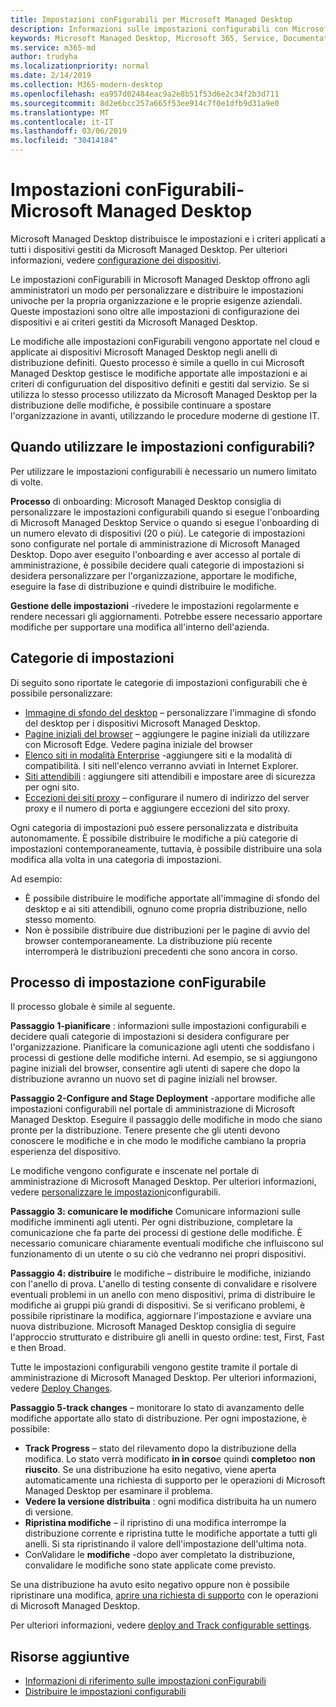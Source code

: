 ```yaml
---
title: Impostazioni conFigurabili per Microsoft Managed Desktop
description: Informazioni sulle impostazioni configurabili con Microsoft Managed Desktop
keywords: Microsoft Managed Desktop, Microsoft 365, Service, Documentation, Settings, impostazioni configurabili
ms.service: m365-md
author: trudyha
ms.localizationpriority: normal
ms.date: 2/14/2019
ms.collection: M365-modern-desktop
ms.openlocfilehash: ea957d02484eac9a2e8b51f53d6e2c34f2b3d711
ms.sourcegitcommit: 8d2e6bcc257a665f53ee914c7f0e1dfb9d31a9e0
ms.translationtype: MT
ms.contentlocale: it-IT
ms.lasthandoff: 03/06/2019
ms.locfileid: "30414184"
---
```

# <a name="configurable-settings---microsoft-managed-desktop"></a>Impostazioni conFigurabili-Microsoft Managed Desktop

Microsoft Managed Desktop distribuisce le impostazioni e i criteri applicati a tutti i dispositivi gestiti da Microsoft Managed Desktop. Per ulteriori informazioni, vedere [configurazione dei dispositivi](../service-description/device-policies.md).

Le impostazioni conFigurabili in Microsoft Managed Desktop offrono agli amministratori un modo per personalizzare e distribuire le impostazioni univoche per la propria organizzazione e le proprie esigenze aziendali. Queste impostazioni sono oltre alle impostazioni di configurazione dei dispositivi e ai criteri gestiti da Microsoft Managed Desktop.  

Le modifiche alle impostazioni conFigurabili vengono apportate nel cloud e applicate ai dispositivi Microsoft Managed Desktop negli anelli di distribuzione definiti. Questo processo è simile a quello in cui Microsoft Managed Desktop gestisce le modifiche apportate alle impostazioni e ai criteri di configuruation del dispositivo definiti e gestiti dal servizio. Se si utilizza lo stesso processo utilizzato da Microsoft Managed Desktop per la distribuzione delle modifiche, è possibile continuare a spostare l'organizzazione in avanti, utilizzando le procedure moderne di gestione IT.

## <a name="when-to-use-configurable-settings"></a>Quando utilizzare le impostazioni configurabili?

Per utilizzare le impostazioni configurabili è necessario un numero limitato di volte. 

**Processo** di onboarding: Microsoft Managed Desktop consiglia di personalizzare le impostazioni configurabili quando si esegue l'onboarding di Microsoft Managed Desktop Service o quando si esegue l'onboarding di un numero elevato di dispositivi (20 o più). Le categorie di impostazioni sono configurate nel portale di amministrazione di Microsoft Managed Desktop. Dopo aver eseguito l'onboarding e aver accesso al portale di amministrazione, è possibile decidere quali categorie di impostazioni si desidera personalizzare per l'organizzazione, apportare le modifiche, eseguire la fase di distribuzione e quindi distribuire le modifiche.

**Gestione delle impostazioni** -rivedere le impostazioni regolarmente e rendere necessari gli aggiornamenti. Potrebbe essere necessario apportare modifiche per supportare una modifica all'interno dell'azienda.   

## <a name="setting-categories"></a>Categorie di impostazioni

Di seguito sono riportate le categorie di impostazioni configurabili che è possibile personalizzare:
- [Immagine di sfondo del desktop](config-setting-ref.md#desktop-background-picture) – personalizzare l'immagine di sfondo del desktop per i dispositivi Microsoft Managed Desktop. 
- [Pagine iniziali del browser](config-setting-ref.md#browser-start-pages) – aggiungere le pagine iniziali da utilizzare con Microsoft Edge. Vedere pagina iniziale del browser
- [Elenco siti in modalità Enterprise](config-setting-ref.md#enterprise-mode-site-list-location) -aggiungere siti e la modalità di compatibilità. I siti nell'elenco verranno avviati in Internet Explorer. 
- [Siti attendibili](config-setting-ref.md#trusted-sites) : aggiungere siti attendibili e impostare aree di sicurezza per ogni sito. 
- [Eccezioni dei siti proxy](config-setting-ref.md#proxy) – configurare il numero di indirizzo del server proxy e il numero di porta e aggiungere eccezioni del sito proxy.

Ogni categoria di impostazioni può essere personalizzata e distribuita autonomamente. È possibile distribuire le modifiche a più categorie di impostazioni contemporaneamente, tuttavia, è possibile distribuire una sola modifica alla volta in una categoria di impostazioni.

Ad esempio:
- È possibile distribuire le modifiche apportate all'immagine di sfondo del desktop e ai siti attendibili, ognuno come propria distribuzione, nello stesso momento. 
- Non è possibile distribuire due distribuzioni per le pagine di avvio del browser contemporaneamente. La distribuzione più recente interromperà le distribuzioni precedenti che sono ancora in corso.

## <a name="configurable-setting-process"></a>Processo di impostazione conFigurabile

Il processo globale è simile al seguente. 

**Passaggio 1-pianificare** : informazioni sulle impostazioni configurabili e decidere quali categorie di impostazioni si desidera configurare per l'organizzazione. Pianificare la comunicazione agli utenti che soddisfano i processi di gestione delle modifiche interni. Ad esempio, se si aggiungono pagine iniziali del browser, consentire agli utenti di sapere che dopo la distribuzione avranno un nuovo set di pagine iniziali nel browser.  

**Passaggio 2-Configure and Stage Deployment** -apportare modifiche alle impostazioni configurabili nel portale di amministrazione di Microsoft Managed Desktop. Eseguire il passaggio delle modifiche in modo che siano pronte per la distribuzione. Tenere presente che gli utenti devono conoscere le modifiche e in che modo le modifiche cambiano la propria esperienza del dispositivo.   

Le modifiche vengono configurate e inscenate nel portale di amministrazione di Microsoft Managed Desktop. Per ulteriori informazioni, vedere [personalizzare le impostazioni](config-setting-ref.md)configurabili. 

**Passaggio 3: comunicare le modifiche** Comunicare informazioni sulle modifiche imminenti agli utenti. Per ogni distribuzione, completare la comunicazione che fa parte dei processi di gestione delle modifiche. È necessario comunicare chiaramente eventuali modifiche che influiscono sul funzionamento di un utente o su ciò che vedranno nei propri dispositivi.

**Passaggio 4: distribuire** le modifiche – distribuire le modifiche, iniziando con l'anello di prova. L'anello di testing consente di convalidare e risolvere eventuali problemi in un anello con meno dispositivi, prima di distribuire le modifiche ai gruppi più grandi di dispositivi. Se si verificano problemi, è possibile ripristinare la modifica, aggiornare l'impostazione e avviare una nuova distribuzione. Microsoft Managed Desktop consiglia di seguire l'approccio strutturato e distribuire gli anelli in questo ordine: test, First, Fast e then Broad.   

Tutte le impostazioni configurabili vengono gestite tramite il portale di amministrazione di Microsoft Managed Desktop. Per ulteriori informazioni, vedere [Deploy Changes](config-setting-deploy.md). 

**Passaggio 5-track changes** – monitorare lo stato di avanzamento delle modifiche apportate allo stato di distribuzione. Per ogni impostazione, è possibile:
- **Track Progress** – stato del rilevamento dopo la distribuzione della modifica. Lo stato verrà modificato **in in corso**e quindi **completo**o **non riuscito**. Se una distribuzione ha esito negativo, viene aperta automaticamente una richiesta di supporto per le operazioni di Microsoft Managed Desktop per esaminare il problema.  
- **Vedere la versione distribuita** : ogni modifica distribuita ha un numero di versione.
- **Ripristina modifiche** – il ripristino di una modifica interrompe la distribuzione corrente e ripristina tutte le modifiche apportate a tutti gli anelli. Si sta ripristinando il valore dell'impostazione dell'ultima nota.
- ConValidare le **modifiche** -dopo aver completato la distribuzione, convalidare le modifiche sono state applicate come previsto.  

Se una distribuzione ha avuto esito negativo oppure non è possibile ripristinare una modifica, [aprire una richiesta di supporto](admin-support.md) con le operazioni di Microsoft Managed Desktop. 

Per ulteriori informazioni, vedere [deploy and Track configurable settings](config-setting-deploy.md).

## <a name="additional-resources"></a>Risorse aggiuntive
- [Informazioni di riferimento sulle impostazioni conFigurabili](config-setting-ref.md) 
- [Distribuire le impostazioni configurabili](config-setting-deploy.md) 
